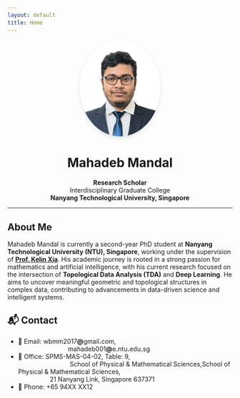 ```yaml
---
layout: default
title: Home
---
```


<div align="center">
  <img src="assets/images/profile.png" alt="Profile Photo" width="180" style="border-radius: 50%; box-shadow: 0 4px 10px rgba(0,0,0,0.1);" />
  
  <h1>Mahadeb Mandal</h1>

  <p><strong>Research Scholar</strong><br>
  Interdisciplinary Graduate College<br>
  <strong>Nanyang Technological University, Singapore</strong></p>
</div>

---

## About Me

Mahadeb Mandal is currently a second-year PhD student at **Nanyang Technological University (NTU), Singapore**, working under the supervision of [**Prof. Kelin Xia**](https://personal.ntu.edu.sg/xiakelin/index.html). His academic journey is rooted in a strong passion for mathematics and artificial intelligence, with his current research focused on the intersection of **Topological Data Analysis (TDA)** and **Deep Learning**. He aims to uncover meaningful geometric and topological structures in complex data, contributing to advancements in data-driven science and intelligent systems.


<section class="contact-animated">
  <h2>📬 Contact</h2>
  <ul class="contact-info">
    <li>
      <span>📧 Email:</span> 
      <a>wbmm2017<strong>@</strong>gmail<strong>.</strong>com</a>,<br> 
      <span style="margin-left: 3.2em;">
        &nbsp;&nbsp;&nbsp;&nbsp;&nbsp;&nbsp;&nbsp;&nbsp;&nbsp;&nbsp;&nbsp;&nbsp;&nbsp;&nbsp;&nbsp;&nbsp;&nbsp;<a>mahadeb001<strong>@</strong>e<strong>.</strong>ntu<strong>.</strong>edu<strong>.</strong>sg</a>
      </span>
    </li>
    <li>
      <span>📍 Office:</span> SPMS-MAS-04-02, Table: 9,<br>
      <span style="margin-left: 3.2em;">
        &nbsp;&nbsp;&nbsp;&nbsp;&nbsp;&nbsp;&nbsp;&nbsp;&nbsp;&nbsp;&nbsp;&nbsp;&nbsp;&nbsp;&nbsp;&nbsp;&nbsp;&nbsp;School of Physical & Mathematical Sciences,School of Physical & Mathematical Sciences,<br> 
        &nbsp;&nbsp;&nbsp;&nbsp;&nbsp;&nbsp;&nbsp;&nbsp;&nbsp;&nbsp;&nbsp;&nbsp;&nbsp;&nbsp;&nbsp;&nbsp;&nbsp;&nbsp;21 Nanyang Link, Singapore 637371
      </span>
    </li>
    <li>
      <span>📱 Phone:</span> +65 94XX XX12
    </li>
  </ul>
</section>

